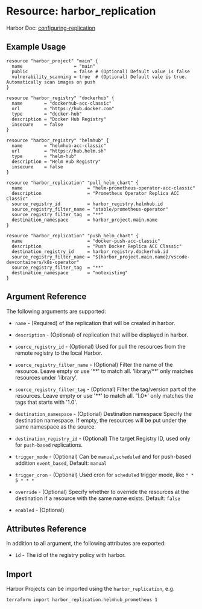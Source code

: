 # Resource: harbor_replication

Harbor Doc: [configuring-replication](https://goharbor.io/docs/2.0.0/administration/configuring-replication/)


## Example Usage

```hcl
resource "harbor_project" "main" {
  name                   = "main"
  public                 = false # (Optional) Default value is false
  vulnerability_scanning = true  # (Optional) Default vale is true. Automatically scan images on push
}

resource "harbor_registry" "dockerhub" {
  name        = "dockerhub-acc-classic"
  url         = "https://hub.docker.com"
  type        = "docker-hub"
  description = "Docker Hub Registry"
  insecure    = false
}

resource "harbor_registry" "helmhub" {
  name        = "helmhub-acc-classic"
  url         = "https://hub.helm.sh"
  type        = "helm-hub"
  description = "Helm Hub Registry"
  insecure    = false
}

resource "harbor_replication" "pull_helm_chart" {
  name                        = "helm-prometheus-operator-acc-classic"
  description                 = "Prometheus Operator Replica ACC Classic"
  source_registry_id          = harbor_registry.helmhub.id
  source_registry_filter_name = "stable/prometheus-operator"
  source_registry_filter_tag  = "**"
  destination_namespace       = harbor_project.main.name
}

resource "harbor_replication" "push_helm_chart" {
  name                        = "docker-push-acc-classic"
  description                 = "Push Docker Replica ACC Classic"
  destination_registry_id     = harbor_registry.dockerhub.id
  source_registry_filter_name = "${harbor_project.main.name}/vscode-devcontainers/k8s-operator"
  source_registry_filter_tag  = "**"
  destination_namespace       = "notexisting"
}
```

## Argument Reference

The following arguments are supported:

* `name` - (Required) of the replication that will be created in harbor.

* `description` - (Optional) of replication that will be displayed in harbor.

* `source_registry_id` - (Optional) Used for pull the resources from the remote registry to the local Harbor.

* `source_registry_filter_name` - (Optional) Filter the name of the resource. Leave empty or use '\*\*' to match all. 'library/\*\*' only matches resources under 'library'.

* `source_registry_filter_tag` - (Optional) Filter the tag/version part of the resources. Leave empty or use '\*\*' to match all. '1.0*' only matches the tags that starts with '1.0'.

* `destination_namespace` - (Optional) Destination namespace Specify the destination namespace. If empty, the resources will be put under the same namespace as the source.

* `destination_registry_id` - (Optional) The target Registry ID, used only for `push-based` replications.

* `trigger_mode` - (Optional) Can be `manual`,`scheduled` and for push-based addition `event_based`, Default: `manual`

* `trigger_cron` - (Optional) Used cron for `scheduled` trigger mode, like `* * 5 * * *`

* `override` - (Optional) Specify whether to override the resources at the destination if a resource with the same name exists. Default: `false`

* `enabled` - (Optional)


## Attributes Reference

In addition to all argument, the following attributes are exported:

* `id` - The id of the registry policy with harbor.

## Import

Harbor Projects can be imported using the `harbor_replication`, e.g.

```sh
terraform import harbor_replication.helmhub_prometheus 1
```
